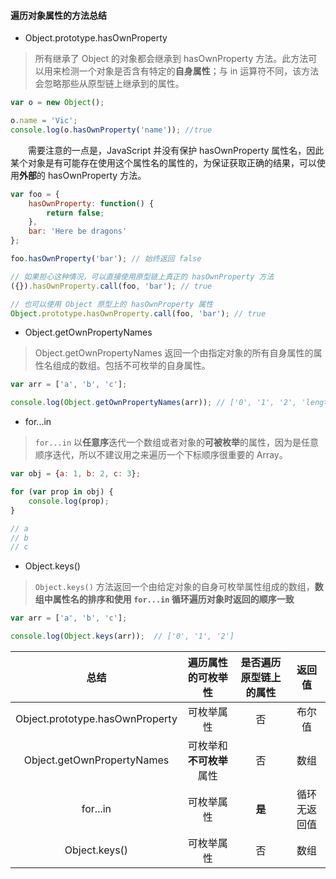 #### 遍历对象属性的方法总结

- Object.prototype.hasOwnProperty

> 所有继承了 Object 的对象都会继承到 hasOwnProperty 方法。此方法可以用来检测一个对象是否含有特定的**自身属性**；与 in 运算符不同，该方法会忽略那些从原型链上继承到的属性。

```JavaScript
var o = new Object();

o.name = 'Vic';
console.log(o.hasOwnProperty('name')); //true
```

&emsp;&emsp;需要注意的一点是，JavaScript 并没有保护 hasOwnProperty 属性名，因此某个对象是有可能存在使用这个属性名的属性的，为保证获取正确的结果，可以使用**外部**的 hasOwnProperty 方法。

```JavaScript
var foo = {
    hasOwnProperty: function() {
        return false;
    },
    bar: 'Here be dragons'
};

foo.hasOwnProperty('bar'); // 始终返回 false

// 如果担心这种情况，可以直接使用原型链上真正的 hasOwnProperty 方法
({}).hasOwnProperty.call(foo, 'bar'); // true

// 也可以使用 Object 原型上的 hasOwnProperty 属性
Object.prototype.hasOwnProperty.call(foo, 'bar'); // true
```

- Object.getOwnPropertyNames
> Object.getOwnPropertyNames 返回一个由指定对象的所有自身属性的属性名组成的数组。包括不可枚举的自身属性。

```JavaScript
var arr = ['a', 'b', 'c'];

console.log(Object.getOwnPropertyNames(arr)); // ['0', '1', '2', 'length']
```

- for...in
> `for...in` 以**任意序**迭代一个数组或者对象的**可被枚举**的属性，因为是任意顺序迭代，所以不建议用之来遍历一个下标顺序很重要的 Array。

```JavaScript
var obj = {a: 1, b: 2, c: 3};

for (var prop in obj) {
    console.log(prop);
}

// a
// b
// c
```

- Object.keys()
> `Object.keys()` 方法返回一个由给定对象的自身可枚举属性组成的数组，**数组中属性名的排序和使用 `for...in` 循环遍历对象时返回的顺序一致**

```JavaScript
var arr = ['a', 'b', 'c'];

console.log(Object.keys(arr));  // ['0', '1', '2']
```

| 总结 | 遍历属性的可枚举性 | 是否遍历原型链上的属性 | 返回值 |
| :--: | :---: | :---: | :---: |
| Object.prototype.hasOwnProperty | 可枚举属性 | 否 | 布尔值 |
| Object.getOwnPropertyNames | 可枚举和**不可枚举**属性 | 否 | 数组 |
| for...in | 可枚举属性 | **是** | 循环无返回值 |
| Object.keys() | 可枚举属性 | 否 | 数组 |

